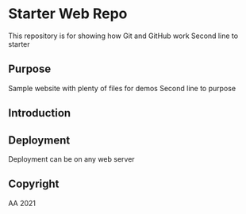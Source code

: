 # Starter Web Repo

This repository is for showing how Git and GitHub work
Second line to starter

## Purpose

Sample website with plenty of files for demos
Second line to purpose

## Introduction

## Deployment

Deployment can be on any web server

## Copyright

AA 2021

